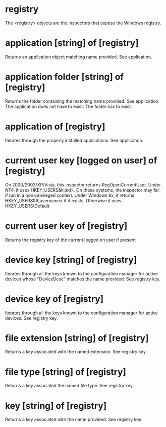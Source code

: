 # registry

The &lt;registry&gt; objects are the inspectors that expose the Windows registry.

# application [string] of [registry]

Returns an application object matching name provided. See application.

# application folder [string] of [registry]

Returns the folder containing the matching name provided. See application. The application does not have to exist. The folder has to exist.

# application of [registry]

Iterates through the properly installed applications. See application.

# current user key [logged on user] of [registry]

On 2000/2003/XP/Vista, this inspector returns RegOpenCurrentUser. Under NT4, it uses HKEY_USERS\&lt;sid&gt;. On these systems, the inspector may fail if run in a non-privileged context. Under Windows 9x, it returns HKEY_USERS\&lt;username&gt; if it exists. Otherwise it uses HKEY_USERS\Default.

# current user key of [registry]

Returns the registry key of the current logged on user if present

# device key [string] of [registry]

Iterates through all the keys known to the configuration manager for active devices whose &quot;DeviceDesc&quot; matches the name provided. See registry key.

# device key of [registry]

Iterates through all the keys known to the configuration manager for active devices. See registry key.

# file extension [string] of [registry]

Returns a key associated with the named extension. See registry key.

# file type [string] of [registry]

Returns a key associated the named file type. See registry key.

# key [string] of [registry]

Returns a key associated with the name provided. See registry key.
